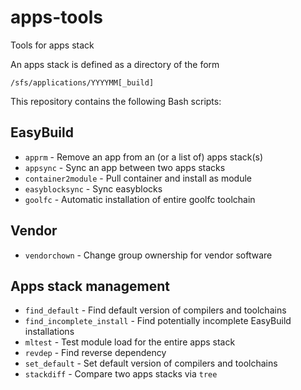 # apps-tools
Tools for apps stack

An apps stack is defined as a directory of the form
```
/sfs/applications/YYYYMM[_build]
```

This repository contains the following Bash scripts:

## EasyBuild
- `apprm` - Remove an app from an (or a list of) apps stack(s)
- `appsync` - Sync an app between two apps stacks
- `container2module` - Pull container and install as module
- `easyblocksync` - Sync easyblocks
- `goolfc` - Automatic installation of entire goolfc toolchain

## Vendor
- `vendorchown` - Change group ownership for vendor software

## Apps stack management
- `find_default` - Find default version of compilers and toolchains
- `find_incomplete_install` - Find potentially incomplete EasyBuild installations
- `mltest` - Test module load for the entire apps stack
- `revdep` - Find reverse dependency
- `set_default` - Set default version of compilers and toolchains
- `stackdiff` - Compare two apps stacks via `tree`
